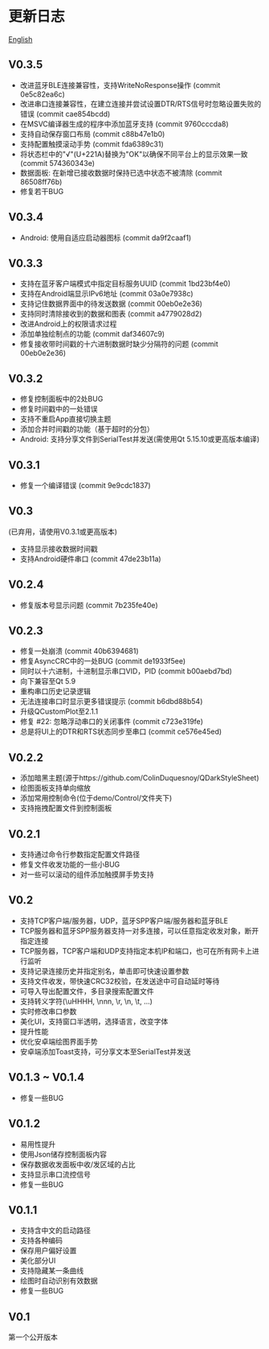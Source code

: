 # 更新日志

[English](../../CHANGELOG.md)  

## V0.3.5
+ 改进蓝牙BLE连接兼容性，支持WriteNoResponse操作 (commit 0e5c82ea6c)
+ 改进串口连接兼容性，在建立连接并尝试设置DTR/RTS信号时忽略设置失败的错误 (commit cae854bcdd)
+ 在MSVC编译器生成的程序中添加蓝牙支持 (commit 9760cccda8)
+ 支持自动保存窗口布局 (commit c88b47e1b0)
+ 支持配置触摸滚动手势 (commit fda6389c31)
+ 将状态栏中的"√"(U+221A)替换为"OK"以确保不同平台上的显示效果一致 (commit 574360343e)
+ 数据面板: 在新增已接收数据时保持已选中状态不被清除 (commit 86508ff76b)
+ 修复若干BUG

## V0.3.4
+ Android: 使用自适应启动器图标 (commit da9f2caaf1)

## V0.3.3
+ 支持在蓝牙客户端模式中指定目标服务UUID (commit 1bd23bf4e0)
+ 支持在Android端显示IPv6地址 (commit 03a0e7938c)
+ 支持记住数据界面中的待发送数据 (commit 00eb0e2e36)
+ 支持同时清除接收到的数据和图表 (commit a4779028d2)
+ 改进Android上的权限请求过程
+ 添加单独绘制点的功能 (commit daf34607c9)
+ 修复接收带时间戳的十六进制数据时缺少分隔符的问题 (commit 00eb0e2e36)

## V0.3.2
+ 修复控制面板中的2处BUG  
+ 修复时间戳中的一处错误  
+ 支持不重启App直接切换主题  
+ 添加合并时间戳的功能（基于超时的分包）  
+ Android: 支持分享文件到SerialTest并发送(需使用Qt 5.15.10或更高版本编译)  

## V0.3.1
+ 修复一个编译错误 (commit 9e9cdc1837)

## V0.3
(已弃用，请使用V0.3.1或更高版本)
+ 支持显示接收数据时间戳
+ 支持Android硬件串口 (commit 47de23b11a)

## V0.2.4
+ 修复版本号显示问题 (commit 7b235fe40e)

## V0.2.3
+ 修复一处崩溃 (commit 40b6394681)
+ 修复AsyncCRC中的一处BUG (commit de1933f5ee)
+ 同时以十六进制，十进制显示串口VID，PID (commit b00aebd7bd)
+ 向下兼容至Qt 5.9
+ 重构串口历史记录逻辑
+ 无法连接串口时显示更多错误提示 (commit b6dbd88b54)
+ 升级QCustomPlot至2.1.1
+ 修复 #22: 忽略浮动串口的关闭事件 (commit c723e319fe)
+ 总是将UI上的DTR和RTS状态同步至串口 (commit ce576e45ed)

## V0.2.2
+ 添加暗黑主题(源于https://github.com/ColinDuquesnoy/QDarkStyleSheet)  
+ 绘图面板支持单向缩放  
+ 添加常用控制命令(位于demo/Control/文件夹下)  
+ 支持拖拽配置文件到控制面板  

## V0.2.1
+ 支持通过命令行参数指定配置文件路径  
+ 修复文件收发功能的一些小BUG  
+ 对一些可以滚动的组件添加触摸屏手势支持  

## V0.2
+ 支持TCP客户端/服务器，UDP，蓝牙SPP客户端/服务器和蓝牙BLE
+ TCP服务器和蓝牙SPP服务器支持一对多连接，可以任意指定收发对象，断开指定连接
+ TCP服务器，TCP客户端和UDP支持指定本机IP和端口，也可在所有网卡上进行监听
+ 支持记录连接历史并指定别名，单击即可快速设置参数
+ 支持文件收发，带快速CRC32校验，在发送途中可自动延时等待
+ 可导入导出配置文件，多目录搜索配置文件
+ 支持转义字符(\uHHHH, \nnn, \r, \n, \t, ...)
+ 实时修改串口参数
+ 美化UI，支持窗口半透明，选择语言，改变字体
+ 提升性能
+ 优化安卓端绘图界面手势
+ 安卓端添加Toast支持，可分享文本至SerialTest并发送

## V0.1.3 ~ V0.1.4
+ 修复一些BUG  

## V0.1.2
+ 易用性提升  
+ 使用Json储存控制面板内容  
+ 保存数据收发面板中收/发区域的占比  
+ 支持显示串口流控信号  
+ 修复一些BUG  

## V0.1.1
+ 支持含中文的启动路径
+ 支持各种编码
+ 保存用户偏好设置
+ 美化部分UI
+ 支持隐藏某一条曲线
+ 绘图时自动识别有效数据
+ 修复一些BUG

## V0.1
第一个公开版本
